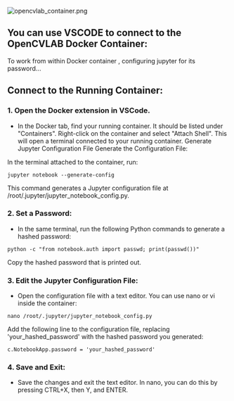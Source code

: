 ![opencvlab_container.png](attachment:opencvlab_container.png)

## **You can use VSCODE to connect to the OpenCVLAB Docker Container:**
To work from within Docker container , configuring jupyter for its password...


## **Connect to the Running Container:**

### 1. Open the Docker extension in VSCode.
- In the Docker tab, find your running container. It should be listed under "Containers".
Right-click on the container and select "Attach Shell". This will open a terminal connected to your running container.
Generate Jupyter Configuration File
Generate the Configuration File:

In the terminal attached to the container, run:
```
jupyter notebook --generate-config

```
This command generates a Jupyter configuration file at /root/.jupyter/jupyter_notebook_config.py.

### 2. Set a Password:
- In the same terminal, run the following Python commands to generate a hashed password:
```
python -c "from notebook.auth import passwd; print(passwd())"

```
Copy the hashed password that is printed out.

### 3. Edit the Jupyter Configuration File:
- Open the configuration file with a text editor. You can use nano or vi inside the container:
```
nano /root/.jupyter/jupyter_notebook_config.py

```
Add the following line to the configuration file, replacing 'your_hashed_password' with the hashed password you generated:
```
c.NotebookApp.password = 'your_hashed_password'

```
### 4. Save and Exit:
- Save the changes and exit the text editor. In nano, you can do this by pressing CTRL+X, then Y, and ENTER.